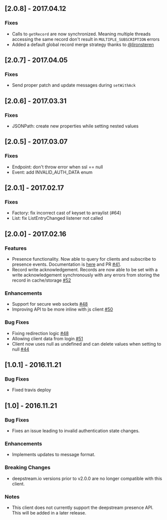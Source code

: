 ## [2.0.8] - 2017.04.12

### Fixes
- Calls to `getRecord` are now synchronized. Meaning multiple threads accessing the same record don't result in `MULTIPLE_SUBSCRIPTION` errors
- Added a default global record merge strategy thanks to [@lironsteren](@lironsteren)

## [2.0.7] - 2017.04.05

### Fixes
- Send proper patch and update messages during `setWithAck`

## [2.0.6] - 2017.03.31

### Fixes
- JSONPath: create new properties while setting nested values

## [2.0.5] - 2017.03.07

### Fixes
- Endpoint: don't throw error when ssl == null
- Event: add INVALID_AUTH_DATA enum

## [2.0.1] - 2017.02.17

### Fixes
- Factory: fix incorrect cast of keyset to arraylist (#64)
- List: fix ListEntryChanged listener not called

## [2.0.0] - 2017.02.16

### Features
- Presence functionality. Now able to query for clients and subscribe to presence events. Documentation is [here](https://deepstream.io/docs/client-java/PresenceHandler) and PR [#41](https://github.com/deepstreamIO/deepstream.io-client-java/pull/41).
- Record write acknowledgement. Records are now able to be set with a write acknowledgement synchronously with any errors from storing the record in cache/storage [#52](https://github.com/deepstreamIO/deepstream.io-client-java/pull/52)

### Enhancements

- Support for secure web sockets [#48](https://github.com/deepstreamIO/deepstream.io-client-java/pull/48)
- Improving API to be more inline with js client [#50](https://github.com/deepstreamIO/deepstream.io-client-java/pull/50)

### Bug Fixes

- Fixing redirection logic [#48](https://github.com/deepstreamIO/deepstream.io-client-java/pull/48)
- Allowing client data from login [#51](https://github.com/deepstreamIO/deepstream.io-client-java/pull/51)
- Client now uses null as undefined and can delete values when setting to null [#44](https://github.com/deepstreamIO/deepstream.io-client-java/issues/44)

## [1.0.1] - 2016.11.21

### Bug Fixes
- Fixed travis deploy

## [1.0] - 2016.11.21

### Bug Fixes
- Fixes an issue leading to invalid authentication state changes.

### Enhancements
- Implements updates to message format.

### Breaking Changes
- deepstream.io versions prior to v2.0.0 are no longer compatible with this client.

### Notes
- This client does not currently support the deepstream presence API. This will
  be added in a later release.

